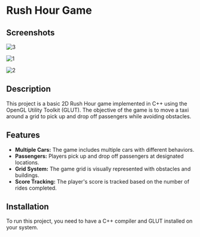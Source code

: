 
# Rush Hour Game

## Screenshots

![3](https://github.com/HassanRaza-FAST/Rush-Hour-cpp/assets/152514035/c7933178-6df9-490b-9e83-0b2c5a91b5eb)

![1](https://github.com/HassanRaza-FAST/Rush-Hour-cpp/assets/152514035/c719409b-91f1-4d12-b804-d0c0c9c2ecbc)

![2](https://github.com/HassanRaza-FAST/Rush-Hour-cpp/assets/152514035/f3d01ba2-2370-449e-80b1-30d61f8d3dfe)

## Description

This project is a basic 2D Rush Hour game implemented in C++ using the OpenGL Utility Toolkit (GLUT). The objective of the game is to move a taxi around a grid to pick up and drop off passengers while avoiding obstacles.

## Features

- **Multiple Cars:** The game includes multiple cars with different behaviors.
- **Passengers:** Players pick up and drop off passengers at designated locations.
- **Grid System:** The game grid is visually represented with obstacles and buildings.
- **Score Tracking:** The player's score is tracked based on the number of rides completed.

## Installation

To run this project, you need to have a C++ compiler and GLUT installed on your system.
